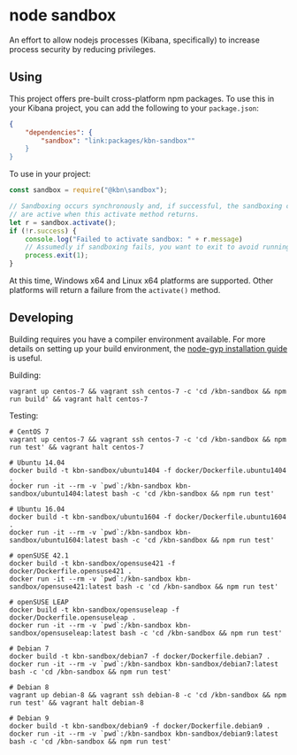 # node sandbox

An effort to allow nodejs processes (Kibana, specifically) to increase process security by reducing privileges.

## Using

This project offers pre-built cross-platform npm packages. To use this in your Kibana project, you can add the following to your `package.json`:

```json
{
    "dependencies": {
        "sandbox": "link:packages/kbn-sandbox""
    }
}
```

To use in your project:

```javascript
const sandbox = require("@kbn\sandbox");

// Sandboxing occurs synchronously and, if successful, the sandboxing controls
// are active when this activate method returns.
let r = sandbox.activate();
if (!r.success) {
    console.log("Failed to activate sandbox: " + r.message)
    // Assumedly if sandboxing fails, you want to exit to avoid running without sandbox protections.
    process.exit(1);
}
```

At this time, Windows x64 and Linux x64 platforms are supported. Other platforms will return a failure from the `activate()` method.


## Developing

Building requires you have a compiler environment available. For more details on setting up your build environment, the [node-gyp installation guide](https://github.com/nodejs/node-gyp#installation) is useful.

Building:


```
vagrant up centos-7 && vagrant ssh centos-7 -c 'cd /kbn-sandbox && npm run build' && vagrant halt centos-7
```

Testing:

```
# CentOS 7
vagrant up centos-7 && vagrant ssh centos-7 -c 'cd /kbn-sandbox && npm run test' && vagrant halt centos-7

# Ubuntu 14.04
docker build -t kbn-sandbox/ubuntu1404 -f docker/Dockerfile.ubuntu1404 .
docker run -it --rm -v `pwd`:/kbn-sandbox kbn-sandbox/ubuntu1404:latest bash -c 'cd /kbn-sandbox && npm run test'

# Ubuntu 16.04
docker build -t kbn-sandbox/ubuntu1604 -f docker/Dockerfile.ubuntu1604 .
docker run -it --rm -v `pwd`:/kbn-sandbox kbn-sandbox/ubuntu1604:latest bash -c 'cd /kbn-sandbox && npm run test'

# openSUSE 42.1
docker build -t kbn-sandbox/opensuse421 -f docker/Dockerfile.opensuse421 .
docker run -it --rm -v `pwd`:/kbn-sandbox kbn-sandbox/opensuse421:latest bash -c 'cd /kbn-sandbox && npm run test'

# openSUSE LEAP
docker build -t kbn-sandbox/opensuseleap -f docker/Dockerfile.opensuseleap .
docker run -it --rm -v `pwd`:/kbn-sandbox kbn-sandbox/opensuseleap:latest bash -c 'cd /kbn-sandbox && npm run test'

# Debian 7
docker build -t kbn-sandbox/debian7 -f docker/Dockerfile.debian7 .
docker run -it --rm -v `pwd`:/kbn-sandbox kbn-sandbox/debian7:latest bash -c 'cd /kbn-sandbox && npm run test'

# Debian 8
vagrant up debian-8 && vagrant ssh debian-8 -c 'cd /kbn-sandbox && npm run test' && vagrant halt debian-8

# Debian 9
docker build -t kbn-sandbox/debian9 -f docker/Dockerfile.debian9 .
docker run -it --rm -v `pwd`:/kbn-sandbox kbn-sandbox/debian9:latest bash -c 'cd /kbn-sandbox && npm run test'
```